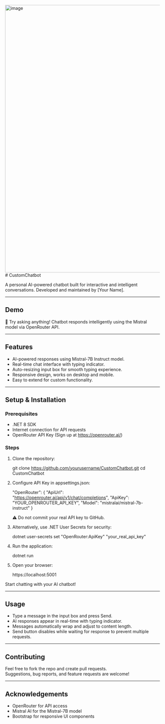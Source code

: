 <img width="1920" height="871" alt="image" src="https://github.com/user-attachments/assets/a81de55f-21c3-4477-9d38-7da1a2b70fd9" /># CustomChatbot

A personal AI-powered chatbot built for interactive and intelligent conversations. Developed and maintained by [Your Name].

---

## Demo

💬 Try asking anything! Chatbot responds intelligently using the Mistral model via OpenRouter API.

---

## Features

- AI-powered responses using Mistral-7B Instruct model.
- Real-time chat interface with typing indicator.
- Auto-resizing input box for smooth typing experience.
- Responsive design, works on desktop and mobile.
- Easy to extend for custom functionality.

---

## Setup & Installation

### Prerequisites

- .NET 8 SDK
- Internet connection for API requests
- OpenRouter API Key (Sign up at https://openrouter.ai/)

### Steps

1. Clone the repository:

   git clone https://github.com/yourusername/CustomChatbot.git
   cd CustomChatbot

2. Configure API Key in appsettings.json:

   "OpenRouter": {
     "ApiUrl": "https://openrouter.ai/api/v1/chat/completions",
     "ApiKey": "YOUR_OPENROUTER_API_KEY",
     "Model": "mistralai/mistral-7b-instruct"
   }

   ⚠️ Do not commit your real API key to GitHub.

3. Alternatively, use .NET User Secrets for security:

   dotnet user-secrets set "OpenRouter:ApiKey" "your_real_api_key"

4. Run the application:

   dotnet run

5. Open your browser:

   https://localhost:5001

Start chatting with your AI chatbot!

---

## Usage

- Type a message in the input box and press Send.
- AI responses appear in real-time with typing indicator.
- Messages automatically wrap and adjust to content length.
- Send button disables while waiting for response to prevent multiple requests.

---

## Contributing

Feel free to fork the repo and create pull requests.  
Suggestions, bug reports, and feature requests are welcome!

---

## Acknowledgements

- OpenRouter for API access
- Mistral AI for the Mistral-7B model
- Bootstrap for responsive UI components
